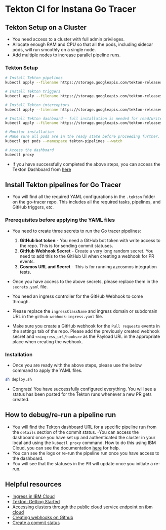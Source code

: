 # Tekton CI for Instana Go Tracer

## Tekton Setup on a Cluster

- You need access to a cluster with full admin privileges.
- Allocate enough RAM and CPU so that all the pods, including sidecar pods, will run smoothly on a single node.
- Add multiple nodes to increase parallel pipeline runs.

### Tekton Setup

```sh
# Install Tekton pipelines
kubectl apply --filename https://storage.googleapis.com/tekton-releases/pipeline/latest/release.yaml

# Install Tekton triggers
kubectl apply --filename https://storage.googleapis.com/tekton-releases/triggers/latest/release.yaml

# Install Tekton interceptors
kubectl apply --filename https://storage.googleapis.com/tekton-releases/triggers/latest/interceptors.yaml

# Install Tekton dashboard - full installation is needed for read/write capabilities. eg: to make changes in the pipeline, such as re-running a pipeline run or deleting a pipeline run. 
kubectl apply --filename https://storage.googleapis.com/tekton-releases/dashboard/latest/release-full.yaml

# Monitor installation
# Make sure all pods are in the ready state before proceeding further.
kubectl get pods --namespace tekton-pipelines --watch

# Access the dashboard
kubectl proxy
```

- If you have successfully completed the above steps, you can access the Tekton Dashboard from [here](http://localhost:8001/api/v1/namespaces/tekton-pipelines/services/tekton-dashboard:http/proxy/)


## Install Tekton pipelines for Go Tracer
- You will find all the required YAML configurations in the `.tekton` folder on the go-tracer repo. This includes all the required tasks, pipelines, and GitHub triggers, etc.

### Prerequisites before applying the YAML files

- You need to create three secrets to run the Go tracer pipelines:
    1. **GitHub bot token** - You need a GitHub bot token with write access to the repo. This is for sending commit statuses.
    2. **GitHub Webhook Secret** - Create a very long random secret. You need to add this to the GitHub UI when creating a webhook for PR events.
    3. **Cosmos URL and Secret** - This is for running azcosmos integration tests.

- Once you have access to the above secrets, please replace them in the `secrets.yaml` file.
- You need an ingress controller for the GitHub Webhook to come through.
- Please replace the `ingressClassName` and ingress domain or subdomain URL in the `github-webhook-ingress.yaml` file.
- Make sure you create a GitHub webhook for the `Pull requests` events in the settings tab of the repo. Please add the previously created webhook secret and `<<ingress_url/hooks>>` as the Payload URL in the appropriate place when creating the webhook.

### Installation
- Once you are ready with the above steps, please use the below command to apply the YAML files.
```sh
sh deploy.sh
```
- Congrats! You have successfully configured everything. You will see a status has been posted for the Tekton runs whenever a new PR gets created.

## How to debug/re-run a pipeline run

- You will find the Tekton dashboard URL for a specific pipeline run from the `details` section of the commit status.
-You can access the dashboard once you have set up and authenticated the cluster in your local and using the `kubectl proxy` command.  How to do this using IBM Cloud, you can see the documentation [here](https://cloud.ibm.com/docs/containers?topic=containers-access_cluster#access_public_se) for help.
- You can see the logs or re-run the pipeline run once you have access to the dashboard.
- You will see that the statuses in the PR will update once you initiate a re-run.

## Helpful resources
- [Ingress in IBM Cloud](https://cloud.ibm.com/docs/containers?topic=containers-managed-ingress-about)
- [Tekton: Getting Started](https://tekton.dev/docs/getting-started/)
- [Accessing clusters through the public cloud service endpoint on ibm cloud](https://cloud.ibm.com/docs/containers?topic=containers-access_cluster#access_public_se)
- [Creating webhooks on Github](https://docs.github.com/en/webhooks/using-webhooks/creating-webhooks)
- [Create a commit status](https://docs.github.com/en/rest/commits/statuses?apiVersion=2022-11-28#create-a-commit-status)
